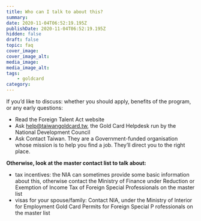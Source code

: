 ```yaml
---
title: Who can I talk to about this?
summary:
date: 2020-11-04T06:52:19.195Z
publishDate: 2020-11-04T06:52:19.195Z
hidden: false
draft: false
topic: faq
cover_image:
cover_image_alt:
media_image:
media_image_alt:
tags:
    - goldcard
category:
---
```


If you’d like to discuss: whether you should apply, benefits of the program, or any early questions:

-   Read the Foreign Talent Act website
-   Ask help@taiwangoldcard.tw, the Gold Card Helpdesk run by the National Development Council
-   Ask Contact Taiwan. They are a Government-funded organisation whose mission is to help you find a job. They’ll direct you to the right place.

**Otherwise, look at the master contact list to talk about:**

-   tax incentives: the NIA can sometimes provide some basic information about this, otherwise contact the Ministry of Finance under Reduction or Exemption of Income Tax of Foreign Special Professionals on the master list
-   visas for your spouse/family: Contact NIA, under the Ministry of Interior for Employment Gold Card Permits for Foreign Special P rofessionals on the master list
